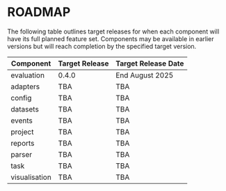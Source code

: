 # ROADMAP

The following table outlines target releases for when each component will have its full planned feature set. Components may be available in earlier versions but will reach completion by the specified target version.

| Component | Target Release | Target Release Date |
|-----------|----------------|-------------------|
| evaluation | 0.4.0 | End August 2025 |
| adapters | TBA | TBA |
| config | TBA | TBA  |
| datasets | TBA | TBA |
| events | TBA | TBA |
| project | TBA | TBA |
| reports | TBA | TBA |
| parser | TBA | TBA |
| task | TBA | TBA |
| visualisation | TBA | TBA |